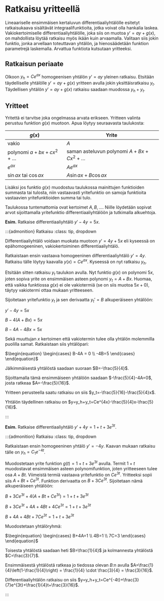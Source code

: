 # Ratkaisu yritteellä

Lineaariselle ensimmäisen kertaluvun differentiaaliyhtälölle esitetyt ratkaisukaava sisältävät integraalifunktioita, jotka voivat olla hankalia laskea. Vakiokertoimiselle differentiaaliyhtälölle, joka siis on muotoa $y'=ay+g(x)$, on mahdollista löytää ratkaisu myös ikään kuin arvaamalla. Valitaan siis jokin funktio, jonka arvellaan toteuttavan yhtälön, ja hienosäädetään funktion parametrejä laskemalla. Arvattua funktiota kutsutaan yritteeksi.

## Ratkaisun periaate

Olkoon $y_h=Ce^{ax}$ homogeenisen yhtälön $y'= ay$ yleinen ratkaisu. Etsitään täydelliselle yhtälölle $y'=ay+g(x)$ yritteen avulla jokin yksittäisratkaisu $y_t$. Täydellisen yhtälön $y'=ay+g(x)$ ratkaisu saadaan muodossa $y_h+y_t$. 

## Yritteet

Yritettä ei tarvitse joka ongelmassa arvata erikseen. Yritteen valinta perustuu funktion $g(x)$ muotoon. Apua löytyy seuraavasta taulukosta:

| $g(x)$ | Yrite |
|--------|-------|
| vakio  | $A$   |
|polynomi $a+bx+cx^2+ \ldots$| saman asteluvun polynomi $A+Bx+Cx^2+\ldots$|
|$e^{ax}$  | $Ae^{ax}$ |
|$\sin{ax}$ tai $\cos{ax}$ | $A \sin{ax} + B \cos{ax}$|

Lisäksi jos funktio $g(x)$ muodostuu taulukossa mainittujen funktioiden summasta tai tulosta, niin vastaavasti yritefunktio on samoja funktioita vastaavien yritefunktioiden summa tai tulo.

Taulukossa tuntemattomia ovat kertoimet $A, B, \ldots$. Niille löydetään sopivat arvot sijoittamalla yritefunktio differentiaaliyhtälöön ja tutkimalla alkuehtoja.

**Esim.** Ratkaise differentiaaliyhtälö $y'-4y=5x$.

:::{admonition} Ratkaisu
:class: tip, dropdown

Differentiaaliyhtälö voidaan muokata muotoon $y'=4y+5x$ eli kyseessä on epähomogeeninen, vakiokertoiminen differentiaaliyhtälö.

Ratkaistaan ensin vastaava homogeeninen differentiaaliyhtälö $y'=4y$. Ratkaisu tälle löytyy kaavalla $y(x)=Ce^{ax}$. Kyseessä on nyt ratkaisu $y_h$.

Etsitään sitten ratkaisu $y_t$ taulukon avulla. Nyt funktio $g(x)$ on polynomi $5x$, joten sopiva yrite on ensimmäisen asteen polynomi $y_t=A+Bx$. Huomaa, että vaikka funktiossa $g(x)$ ei ole vakiotermiä (se on siis muotoa $5x+0$), täytyy vakiotermi ottaa mukaan yritteeseen.

Sijoitetaan yritefunktio $y_t$ ja sen derivaatta $y_t'=B$ alkuperäiseen yhtälöön:

$y'-4y=5x$

$B-4(A+Bx)=5x$

$B-4A-4Bx=5x$

Sekä muuttujan $x$ kertoimen että vakiotermin tulee olla yhtälön molemmilla puolilla samat. Ratkaistaan siis yhtälöpari:

$\begin{equation} \begin{cases} B-4A = 0 \\ -4B=5 \end{cases} \end{equation}$

Jälkimmäisestä yhtälöstä saadaan suoraan $B=-\frac{5}{4}$. 

Sijoittamalla tämä ensimmäiseen yhtälöön saadaan $-\frac{5}{4}-4A=0$, josta ratkeaa $A=-\frac{5}{16}$.

Yritteen perusteella saatu ratkaisu on siis $y_t=-\frac{5}{16}-\frac{5}{4}x$. 

Yhtälön täydellinen ratkaisu on $y=y_h+y_t=Ce^{4x}-\frac{5}{4}x-\frac{5}{16}$.

:::

**Esim.** Ratkaise differentiaaliyhtälö $y'+4y=1+t+3e^{3t}$.

:::{admonition} Ratkaisu
:class: tip, dropdown

Ratkaistaan ensin homogeeninen yhtälö $y'=-4y$. Kaavan mukaan ratkaisu tälle on $y_h=C_1e^{-4t}$.

Muodostetaan yrite funktion $g(t)=1+t+3e^{3t}$ avulla. Termit $1+t$ muodostavat ensimmäisen asteen polynomifunktion, joten yritteeseen tulee osa $A+Bt$. Viimeistä termiä vastaava yritefunktio on $Ce^{3t}$. Yritteeksi sopii siis $A+Bt+Ce^{3t}$. Funktion derivaatta on $B+3Ce^{3t}$. Sijoitetaan nämä alkuperäiseen yhtälöön:

$B+3Ce^{3t}+4(A+Bt+Ce^{3t})=1+t+3e^{3t}$

$B+3Ce^{3t}+4A+4Bt+4Ce^{3t}=1+t+3e^{3t}$

$B+4A + 4Bt + 7Ce^{3t} = 1+t+3e^{3t}$

Muodostetaan yhtälöryhmä:

$\begin{equation} \begin{cases} B+4A=1 \\ 4B=1 \\ 7C=3 \end{cases} \end{equation}$

Toisesta yhtälöstä saadaan heti $B=\frac{1}{4}$ ja kolmannesta yhtälöstä $C=\frac{3}{7}$. 

Ensimmäisestä yhtälöstä ratkeaa jo tiedossa olevan $B$:n avulla $A=\frac{1}{4}\left(1-\frac{1}{4}\right) = \frac{1}{4} \cdot \frac{3}{4} = \frac{3}{16}$.

Differentiaaliyhtälön ratkaisu on siis $y=y_h+y_t=Ce^{-4t}+\frac{3}{7}e^{3t}+\frac{1}{4}t+\frac{3}{16}$.

:::